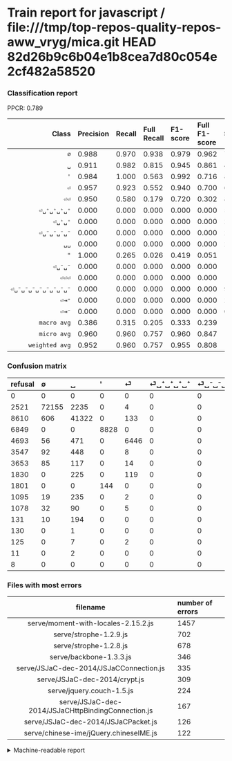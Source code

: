 # Train report for javascript / file:///tmp/top-repos-quality-repos-aww_vryg/mica.git HEAD 82d26b9c6b04e1b8cea7d80c054e2cf482a58520

### Classification report

PPCR: 0.789

| Class | Precision | Recall | Full Recall | F1-score | Full F1-score | Support | Full Support | PPCR |
|------:|:----------|:-------|:------------|:---------|:---------|:--------|:-------------|:-----|
| `∅` | 0.988| 0.970| 0.938| 0.979| 0.962| 74395| 76916| 0.967 |
| `␣` | 0.911| 0.982| 0.815| 0.945| 0.861| 42061| 50671| 0.830 |
| `'` | 0.984| 1.000| 0.563| 0.992| 0.716| 8828| 15677| 0.563 |
| `⏎` | 0.957| 0.923| 0.552| 0.940| 0.700| 6985| 11678| 0.598 |
| `⏎⏎` | 0.950| 0.580| 0.179| 0.720| 0.302| 819| 2649| 0.309 |
| `⏎␣⁺␣⁺␣⁺␣⁺` | 0.000| 0.000| 0.000| 0.000| 0.000| 548| 4095| 0.134 |
| `⏎␣⁺␣⁺` | 0.000| 0.000| 0.000| 0.000| 0.000| 256| 1351| 0.189 |
| `⏎␣⁻␣⁻␣⁻␣⁻` | 0.000| 0.000| 0.000| 0.000| 0.000| 216| 3869| 0.056 |
| `␣␣` | 0.000| 0.000| 0.000| 0.000| 0.000| 204| 335| 0.609 |
| `"` | 1.000| 0.265| 0.026| 0.419| 0.051| 196| 1997| 0.098 |
| `⏎␣⁻␣⁻` | 0.000| 0.000| 0.000| 0.000| 0.000| 128| 1206| 0.106 |
| `⏎⏎⏎` | 0.000| 0.000| 0.000| 0.000| 0.000| 12| 142| 0.085 |
| `⏎␣⁻␣⁻␣⁻␣⁻␣⁻␣⁻␣⁻␣⁻` | 0.000| 0.000| 0.000| 0.000| 0.000| 9| 134| 0.067 |
| `⏎⇥⁺` | 0.000| 0.000| 0.000| 0.000| 0.000| 2| 13| 0.154 |
| `⏎⇥⁻` | 0.000| 0.000| 0.000| 0.000| 0.000| 0| 8| 0.000 |
| `macro avg` | 0.386| 0.315| 0.205| 0.333| 0.239| 134659| 170741| 0.789 |
| `micro avg` | 0.960| 0.960| 0.757| 0.960| 0.847| 134659| 170741| 0.789 |
| `weighted avg` | 0.952| 0.960| 0.757| 0.955| 0.808| 134659| 170741| 0.789 |

### Confusion matrix

|refusal|  ∅| ␣| '| ⏎| ⏎␣⁺␣⁺␣⁺␣⁺| ⏎␣⁻␣⁻␣⁻␣⁻| ⏎⏎| "| ⏎␣⁺␣⁺| ⏎␣⁻␣⁻| ␣␣| ⏎⏎⏎| ⏎␣⁻␣⁻␣⁻␣⁻␣⁻␣⁻␣⁻␣⁻| ⏎⇥⁺| ⏎⇥⁻| 
|:---|:---|:---|:---|:---|:---|:---|:---|:---|:---|:---|:---|:---|:---|:---|:---|
|0 |0 |0 |0 |0 |0 |0 |0 |0 |0 |0 |0 |0 |0 |0 |0 |
|2521 |72155 |2235 |0 |4 |0 |0 |1 |0 |0 |0 |0 |0 |0 |0 |0 |
|8610 |606 |41322 |0 |133 |0 |0 |0 |0 |0 |0 |0 |0 |0 |0 |0 |
|6849 |0 |0 |8828 |0 |0 |0 |0 |0 |0 |0 |0 |0 |0 |0 |0 |
|4693 |56 |471 |0 |6446 |0 |0 |12 |0 |0 |0 |0 |0 |0 |0 |0 |
|3547 |92 |448 |0 |8 |0 |0 |0 |0 |0 |0 |0 |0 |0 |0 |0 |
|3653 |85 |117 |0 |14 |0 |0 |0 |0 |0 |0 |0 |0 |0 |0 |0 |
|1830 |0 |225 |0 |119 |0 |0 |475 |0 |0 |0 |0 |0 |0 |0 |0 |
|1801 |0 |0 |144 |0 |0 |0 |0 |52 |0 |0 |0 |0 |0 |0 |0 |
|1095 |19 |235 |0 |2 |0 |0 |0 |0 |0 |0 |0 |0 |0 |0 |0 |
|1078 |32 |90 |0 |5 |0 |0 |1 |0 |0 |0 |0 |0 |0 |0 |0 |
|131 |10 |194 |0 |0 |0 |0 |0 |0 |0 |0 |0 |0 |0 |0 |0 |
|130 |0 |1 |0 |0 |0 |0 |11 |0 |0 |0 |0 |0 |0 |0 |0 |
|125 |0 |7 |0 |2 |0 |0 |0 |0 |0 |0 |0 |0 |0 |0 |0 |
|11 |0 |2 |0 |0 |0 |0 |0 |0 |0 |0 |0 |0 |0 |0 |0 |
|8 |0 |0 |0 |0 |0 |0 |0 |0 |0 |0 |0 |0 |0 |0 |0 |

### Files with most errors

| filename | number of errors|
|:----:|:-----|
| serve/moment-with-locales-2.15.2.js | 1457 |
| serve/strophe-1.2.9.js | 702 |
| serve/strophe-1.2.8.js | 678 |
| serve/backbone-1.3.3.js | 346 |
| serve/JSJaC-dec-2014/JSJaCConnection.js | 335 |
| serve/JSJaC-dec-2014/crypt.js | 309 |
| serve/jquery.couch-1.5.js | 224 |
| serve/JSJaC-dec-2014/JSJaCHttpBindingConnection.js | 167 |
| serve/JSJaC-dec-2014/JSJaCPacket.js | 126 |
| serve/chinese-ime/jQuery.chineseIME.js | 122 |

<details>
    <summary>Machine-readable report</summary>
```json
{
  "cl_report": {"\"": {"f1-score": 0.41935483870967744, "precision": 1.0, "recall": 0.2653061224489796, "support": 196}, "\u0027": {"f1-score": 0.9919101123595505, "precision": 0.9839500668747213, "recall": 1.0, "support": 8828}, "macro avg": {"f1-score": 0.3330330883608236, "precision": 0.38601631352085886, "recall": 0.31469580517016765, "support": 134659}, "micro avg": {"f1-score": 0.9600398042462813, "precision": 0.9600398042462813, "recall": 0.9600398042462813, "support": 134659}, "weighted avg": {"f1-score": 0.9547995193117925, "precision": 0.9516911364293871, "recall": 0.9600398042462813, "support": 134659}, "\u2205": {"f1-score": 0.9787046456425909, "precision": 0.98768051468072, "recall": 0.9698904496269911, "support": 74395}, "\u23ce": {"f1-score": 0.9397871409826505, "precision": 0.9573741274320511, "recall": 0.9228346456692913, "support": 6985}, "\u23ce\u21e5\u207a": {"f1-score": 0.0, "precision": 0.0, "recall": 0.0, "support": 2}, "\u23ce\u21e5\u207b": {"f1-score": 0.0, "precision": 0.0, "recall": 0.0, "support": 0}, "\u23ce\u23ce": {"f1-score": 0.7202426080363913, "precision": 0.95, "recall": 0.57997557997558, "support": 819}, "\u23ce\u23ce\u23ce": {"f1-score": 0.0, "precision": 0.0, "recall": 0.0, "support": 12}, "\u23ce\u2423\u207a\u2423\u207a": {"f1-score": 0.0, "precision": 0.0, "recall": 0.0, "support": 256}, "\u23ce\u2423\u207a\u2423\u207a\u2423\u207a\u2423\u207a": {"f1-score": 0.0, "precision": 0.0, "recall": 0.0, "support": 548}, "\u23ce\u2423\u207b\u2423\u207b": {"f1-score": 0.0, "precision": 0.0, "recall": 0.0, "support": 128}, "\u23ce\u2423\u207b\u2423\u207b\u2423\u207b\u2423\u207b": {"f1-score": 0.0, "precision": 0.0, "recall": 0.0, "support": 216}, "\u23ce\u2423\u207b\u2423\u207b\u2423\u207b\u2423\u207b\u2423\u207b\u2423\u207b\u2423\u207b\u2423\u207b": {"f1-score": 0.0, "precision": 0.0, "recall": 0.0, "support": 9}, "\u2423": {"f1-score": 0.9454969796814937, "precision": 0.9112399938253909, "recall": 0.9824302798316731, "support": 42061}, "\u2423\u2423": {"f1-score": 0.0, "precision": 0.0, "recall": 0.0, "support": 204}},
  "cl_report_full": {"\"": {"f1-score": 0.05075646656905808, "precision": 1.0, "recall": 0.026039058587881823, "support": 1997}, "\u0027": {"f1-score": 0.7162968071727048, "precision": 0.9839500668747213, "recall": 0.563117943484085, "support": 15677}, "macro avg": {"f1-score": 0.23946241480972316, "precision": 0.38601631352085886, "recall": 0.2049363584809395, "support": 170741}, "micro avg": {"f1-score": 0.8466142763588738, "precision": 0.9600398042462813, "recall": 0.7571585032300385, "support": 170741}, "weighted avg": {"f1-score": 0.8078497849254507, "precision": 0.8976228700362252, "recall": 0.7571585032300385, "support": 170741}, "\u2205": {"f1-score": 0.9622527021890899, "precision": 0.98768051468072, "recall": 0.9381013053200894, "support": 76916}, "\u23ce": {"f1-score": 0.7002335560262885, "precision": 0.9573741274320511, "recall": 0.5519780784380887, "support": 11678}, "\u23ce\u21e5\u207a": {"f1-score": 0.0, "precision": 0.0, "recall": 0.0, "support": 13}, "\u23ce\u21e5\u207b": {"f1-score": 0.0, "precision": 0.0, "recall": 0.0, "support": 8}, "\u23ce\u23ce": {"f1-score": 0.30168307399174343, "precision": 0.95, "recall": 0.1793129482823707, "support": 2649}, "\u23ce\u23ce\u23ce": {"f1-score": 0.0, "precision": 0.0, "recall": 0.0, "support": 142}, "\u23ce\u2423\u207a\u2423\u207a": {"f1-score": 0.0, "precision": 0.0, "recall": 0.0, "support": 1351}, "\u23ce\u2423\u207a\u2423\u207a\u2423\u207a\u2423\u207a": {"f1-score": 0.0, "precision": 0.0, "recall": 0.0, "support": 4095}, "\u23ce\u2423\u207b\u2423\u207b": {"f1-score": 0.0, "precision": 0.0, "recall": 0.0, "support": 1206}, "\u23ce\u2423\u207b\u2423\u207b\u2423\u207b\u2423\u207b": {"f1-score": 0.0, "precision": 0.0, "recall": 0.0, "support": 3869}, "\u23ce\u2423\u207b\u2423\u207b\u2423\u207b\u2423\u207b\u2423\u207b\u2423\u207b\u2423\u207b\u2423\u207b": {"f1-score": 0.0, "precision": 0.0, "recall": 0.0, "support": 134}, "\u2423": {"f1-score": 0.8607136161969631, "precision": 0.9112399938253909, "recall": 0.8154960431015769, "support": 50671}, "\u2423\u2423": {"f1-score": 0.0, "precision": 0.0, "recall": 0.0, "support": 335}},
  "ppcr": 0.7886740735968514
}
```
</details>
